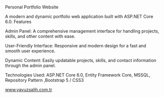 Personal Portfolio Website

A modern and dynamic portfolio web application built with ASP.NET Core 6.0.
Features

Admin Panel:
A comprehensive management interface for handling projects, skills, and other content with ease.

User-Friendly Interface:
Responsive and modern design for a fast and smooth user experience.

Dynamic Content:
Easily updatable projects, skills, and contact information through the admin panel.

Technologies Used: ASP.NET Core 6.0, Entity Framework Core, MSSQL, Repository Pattern ,Bootstrap 5 / CSS3

www.yavuzsalih.com.tr
